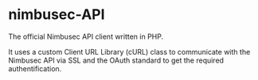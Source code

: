# nimbusec-API
The official Nimbusec API client written in PHP. 

It uses a custom Client URL Library (cURL) class to communicate with the Nimbusec API via SSL and the OAuth standard to get the required authentification.
